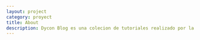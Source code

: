 ```yaml
---
layout: project
category: proyect
title: About
description: Dycon Blog es una colecion de tutoriales realizado por la catedra de matematicas 
---
```


